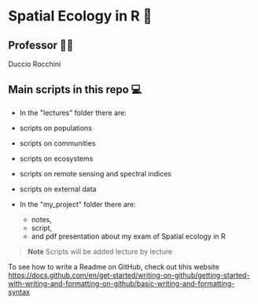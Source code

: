 # Spatial Ecology in R 👾

## Professor 👩‍🔬
Duccio Rocchini

## Main scripts in this repo 💻
 + In the "lectures" folder there are: 
  + scripts on populations
  + scripts on communities
  + scripts on ecosystems
  + scripts on remote sensing and spectral indices
  + scripts on external data

+ In the "my_project" folder there are:
  + notes,
  + script,
  + and pdf presentation
  about my exam of Spatial ecology in R   

> **Note**
> Scripts will be added lecture by lecture


To see how to write a Readme on GitHub, check out tihis website https://docs.github.com/en/get-started/writing-on-github/getting-started-with-writing-and-formatting-on-github/basic-writing-and-formatting-syntax

